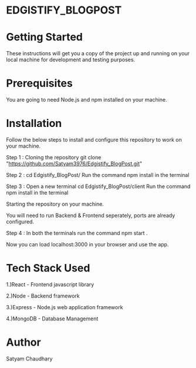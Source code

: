 
# EDGISTIFY_BLOGPOST

# Getting Started
These instructions will get you a copy of the project up and running on your local machine for development and testing purposes.

# Prerequisites
You are going to need Node.js and npm installed on your machine.

# Installation
Follow the below steps to install and configure this repository to work on your machine.

Step 1 : Cloning the repository
        git clone "https://github.com/Satyam3976/Edgistify_BlogPost.git"

Step 2 : cd Edgistify_BlogPost/
         Run the command npm install in the terminal

Step 3 : Open a new terminal 
         cd Edgistify_BlogPost/client 
				 Run the command npm install in the terminal

Starting the repository on your machine.

You will need to run Backend & Frontend seperately, ports are already configured.

Step 4 : In both the terminals run the command npm start .

Now you can load localhost:3000 in your browser and use the app.

# Tech Stack Used
1.)React - Frontend javascript library

2.)Node - Backend framework

3.)Express - Node.js web application framework

4.)MongoDB - Database Management

# Author
Satyam Chaudhary

